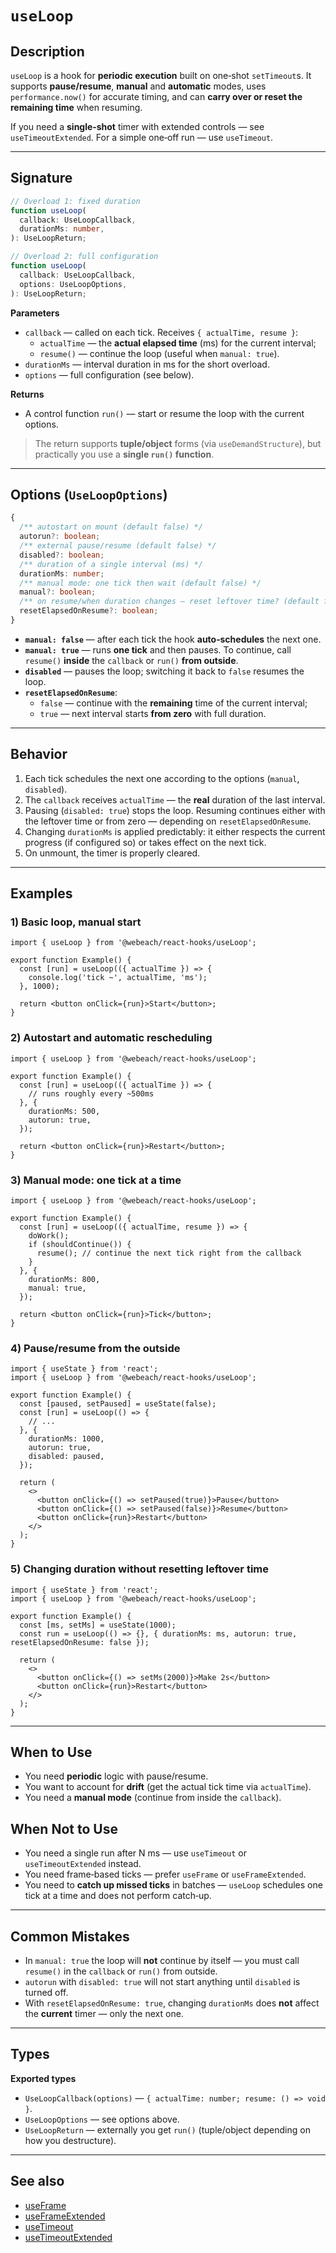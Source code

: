 # `useLoop`

## Description

`useLoop` is a hook for **periodic execution** built on one‑shot `setTimeout`s. It supports **pause/resume**, **manual** and **automatic** modes, uses `performance.now()` for accurate timing, and can **carry over or reset the remaining time** when resuming.

If you need a **single‑shot** timer with extended controls — see `useTimeoutExtended`. For a simple one‑off run — use `useTimeout`.

---

## Signature

```ts
// Overload 1: fixed duration
function useLoop(
  callback: UseLoopCallback,
  durationMs: number,
): UseLoopReturn;

// Overload 2: full configuration
function useLoop(
  callback: UseLoopCallback,
  options: UseLoopOptions,
): UseLoopReturn;
```

**Parameters**
- `callback` — called on each tick. Receives `{ actualTime, resume }`:
   - `actualTime` — the **actual elapsed time** (ms) for the current interval;
   - `resume()` — continue the loop (useful when `manual: true`).
- `durationMs` — interval duration in ms for the short overload.
- `options` — full configuration (see below).

**Returns**
- A control function `run()` — start or resume the loop with the current options.

> The return supports **tuple/object** forms (via `useDemandStructure`), but practically you use a **single `run()` function**.

---

## Options (`UseLoopOptions`)

```ts
{
  /** autostart on mount (default false) */
  autorun?: boolean;
  /** external pause/resume (default false) */
  disabled?: boolean;
  /** duration of a single interval (ms) */
  durationMs: number;
  /** manual mode: one tick then wait (default false) */
  manual?: boolean;
  /** on resume/when duration changes — reset leftover time? (default false) */
  resetElapsedOnResume?: boolean;
}
```

- **`manual: false`** — after each tick the hook **auto‑schedules** the next one.
- **`manual: true`** — runs **one tick** and then pauses. To continue, call `resume()` **inside** the `callback` or `run()` **from outside**.
- **`disabled`** — pauses the loop; switching it back to `false` resumes the loop.
- **`resetElapsedOnResume`**:
   - `false` — continue with the **remaining** time of the current interval;
   - `true` — next interval starts **from zero** with full duration.

---

## Behavior

1. Each tick schedules the next one according to the options (`manual`, `disabled`).
2. The `callback` receives `actualTime` — the **real** duration of the last interval.
3. Pausing (`disabled: true`) stops the loop. Resuming continues either with the leftover time or from zero — depending on `resetElapsedOnResume`.
4. Changing `durationMs` is applied predictably: it either respects the current progress (if configured so) or takes effect on the next tick.
5. On unmount, the timer is properly cleared.

---

## Examples

### 1) Basic loop, manual start

```tsx
import { useLoop } from '@webeach/react-hooks/useLoop';

export function Example() {
  const [run] = useLoop(({ actualTime }) => {
    console.log('tick ~', actualTime, 'ms');
  }, 1000);

  return <button onClick={run}>Start</button>;
}
```

### 2) Autostart and automatic rescheduling

```tsx
import { useLoop } from '@webeach/react-hooks/useLoop';

export function Example() {
  const [run] = useLoop(({ actualTime }) => {
    // runs roughly every ~500ms
  }, {
    durationMs: 500,
    autorun: true,
  });

  return <button onClick={run}>Restart</button>;
}
```

### 3) Manual mode: one tick at a time

```tsx
import { useLoop } from '@webeach/react-hooks/useLoop';

export function Example() {
  const [run] = useLoop(({ actualTime, resume }) => {
    doWork();
    if (shouldContinue()) {
      resume(); // continue the next tick right from the callback
    }
  }, {
    durationMs: 800,
    manual: true,
  });

  return <button onClick={run}>Tick</button>;
}
```

### 4) Pause/resume from the outside

```tsx
import { useState } from 'react';
import { useLoop } from '@webeach/react-hooks/useLoop';

export function Example() {
  const [paused, setPaused] = useState(false);
  const [run] = useLoop(() => {
    // ...
  }, {
    durationMs: 1000,
    autorun: true,
    disabled: paused,
  });

  return (
    <>
      <button onClick={() => setPaused(true)}>Pause</button>
      <button onClick={() => setPaused(false)}>Resume</button>
      <button onClick={run}>Restart</button>
    </>
  );
}
```

### 5) Changing duration without resetting leftover time

```tsx
import { useState } from 'react';
import { useLoop } from '@webeach/react-hooks/useLoop';

export function Example() {
  const [ms, setMs] = useState(1000);
  const run = useLoop(() => {}, { durationMs: ms, autorun: true, resetElapsedOnResume: false });

  return (
    <>
      <button onClick={() => setMs(2000)}>Make 2s</button>
      <button onClick={run}>Restart</button>
    </>
  );
}
```

---

## When to Use

- You need **periodic** logic with pause/resume.
- You want to account for **drift** (get the actual tick time via `actualTime`).
- You need a **manual mode** (continue from inside the `callback`).

## When **Not** to Use

- You need a single run after N ms — use `useTimeout` or `useTimeoutExtended` instead.
- You need frame‑based ticks — prefer `useFrame` or `useFrameExtended`.
- You need to **catch up missed ticks** in batches — `useLoop` schedules one tick at a time and does not perform catch‑up.

---

## Common Mistakes

- In `manual: true` the loop will **not** continue by itself — you must call `resume()` in the `callback` or `run()` from outside.
- `autorun` with `disabled: true` will not start anything until `disabled` is turned off.
- With `resetElapsedOnResume: true`, changing `durationMs` does **not** affect the **current** timer — only the next one.

---

## Types

**Exported types**

- `UseLoopCallback(options)` — `{ actualTime: number; resume: () => void }`.
- `UseLoopOptions` — see options above.
- `UseLoopReturn` — externally you get `run()` (tuple/object depending on how you destructure).

---

## See also

- [useFrame](useFrame.md)
- [useFrameExtended](useFrameExtended.md)
- [useTimeout](useTimeout.md)
- [useTimeoutExtended](useTimeoutExtended.md)
